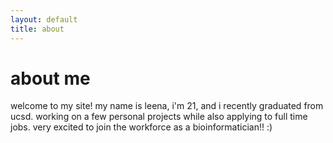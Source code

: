 ```yaml
---
layout: default
title: about
---
```


# about me

welcome to my site! my name is leena, i'm 21, and i recently graduated from ucsd. working on a few personal projects while also applying to full time jobs. very excited to join the workforce as a bioinformatician!! :)

